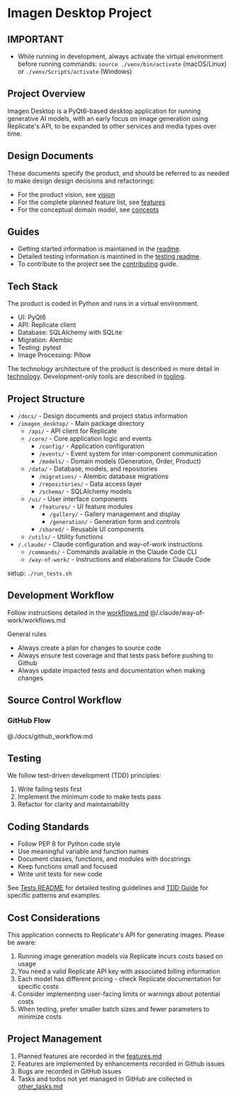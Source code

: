 # Imagen Desktop Project

## IMPORTANT
- While running in development, always activate the virtual environment before running commands: `source ./venv/bin/activate` (macOS/Linux) or `./venv/Scripts/activate` (Windows)

## Project Overview
Imagen Desktop is a PyQt6-based desktop application for running generative AI models, with an early focus on image generation using Replicate's API, to be expanded to other services and media types over time.

## Design Documents
These documents specify the product, and should be referred to as needed to make design design decisions and refactorings:
- For the product vision, see [vision](./docs/vision.md) 
- For the complete planned feature list, see [features](./docs/features.md)
- For the conceptual domain model, see [concepts](./docs/concepts.md)

## Guides
- Getting started information is maintained in the [readme](./README.md).
- Detailed testing information is maintined in the [testing readme](/tests/README.md).
- To contribute to the project see the [contributing](./docs/contributing.md) guide.

## Tech Stack

The product is coded in Python and runs in a virtual environment. 

- UI: PyQt6
- API: Replicate client
- Database: SQLAlchemy with SQLite
- Migration: Alembic
- Testing: pytest
- Image Processing: Pillow

The technology architecture of the product is described in more detail in [technology](./docs/technology.md). Development-only tools are described in [tooling](./docs/tooling.md).

## Project Structure
- `/docs/` - Design documents and project status information 
- `/imagen_desktop/` - Main package directory
  - `/api/` - API client for Replicate
  - `/core/` - Core application logic and events
    - `/config/` - Application configuration
    - `/events/` - Event system for inter-component communication
    - `/models/` - Domain models (Generation, Order, Product)
  - `/data/` - Database, models, and repositories
    - `/migrations/` - Alembic database migrations
    - `/repositories/` - Data access layer
    - `/schema/` - SQLAlchemy models
  - `/ui/` - User interface components
    - `/features/` - UI feature modules
      - `/gallery/` - Gallery management and display
      - `/generation/` - Generation form and controls
    - `/shared/` - Reusable UI components
  - `/utils/` - Utility functions
- `/.claude/` - Claude configuration and way-of-work instructions
  - `/commands/` - Commands available in the Claude Code CLI
  - `/way-of-work/` - Instructions and elaborations for Claude Code

setup: `./run_tests.sh`

## Development Workflow

Follow instructions detailed in the [workflows.md](./.claude/way-of-work/workflows.md)
@/.claude/way-of-work/workflows.md

General rules
- Always create a plan for changes to source code
- Always ensure test coverage and that tests pass before pushing to Github
- Always update impacted tests and documentation when making changes

## Source Control Workflow

### GitHub Flow
@./docs/github_workflow.md

## Testing

We follow test-driven development (TDD) principles:
1. Write failing tests first
2. Implement the minimum code to make tests pass
3. Refactor for clarity and maintainability

## Coding Standards

- Follow PEP 8 for Python code style
- Use meaningful variable and function names
- Document classes, functions, and modules with docstrings
- Keep functions small and focused
- Write unit tests for new code



See [Tests README](./tests/README.md) for detailed testing guidelines and 
[TDD Guide](./docs/test_driven_development.md) for specific patterns and examples.

## Cost Considerations
This application connects to Replicate's API for generating images. Please be aware:

1. Running image generation models via Replicate incurs costs based on usage
2. You need a valid Replicate API key with associated billing information
3. Each model has different pricing - check Replicate documentation for specific costs
4. Consider implementing user-facing limits or warnings about potential costs
5. When testing, prefer smaller batch sizes and fewer parameters to minimize costs

## Project Management

1. Planned features are recorded in the [features.md](./docs/features.md)
2. Features are implemented by enhancements recorded in Github issues
3. Bugs are recorded in GitHub issues
4. Tasks and todos not yet managed in GitHub are collected in [other_tasks.md](./docs/other_tasks.md)




